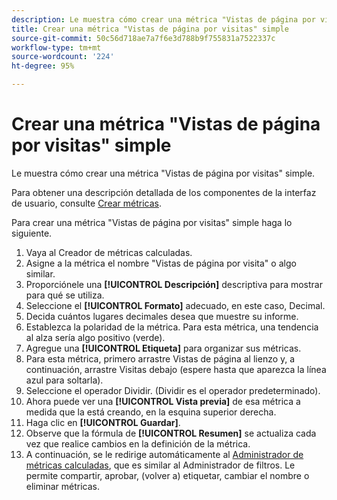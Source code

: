 ```yaml
---
description: Le muestra cómo crear una métrica "Vistas de página por visitas" simple.
title: Crear una métrica "Vistas de página por visitas" simple
source-git-commit: 50c56d718ae7a7f6e3d788b9f755831a7522337c
workflow-type: tm+mt
source-wordcount: '224'
ht-degree: 95%

---
```


# Crear una métrica &quot;Vistas de página por visitas&quot; simple

Le muestra cómo crear una métrica &quot;Vistas de página por visitas&quot; simple.

Para obtener una descripción detallada de los componentes de la interfaz de usuario, consulte [Crear métricas](/help/components/calc-metrics/cm-workflow/cm-build-metrics.md).

Para crear una métrica &quot;Vistas de página por visitas&quot; simple haga lo siguiente.

1. Vaya al Creador de métricas calculadas.
1. Asigne a la métrica el nombre &quot;Vistas de página por visita&quot; o algo similar.
1. Proporciónele una **[!UICONTROL Descripción]** descriptiva para mostrar para qué se utiliza.
1. Seleccione el **[!UICONTROL Formato]** adecuado, en este caso, Decimal.
1. Decida cuántos lugares decimales desea que muestre su informe.
1. Establezca la polaridad de la métrica. Para esta métrica, una tendencia al alza sería algo positivo (verde).
1. Agregue una **[!UICONTROL Etiqueta]** para organizar sus métricas.
1. Para esta métrica, primero arrastre Vistas de página al lienzo y, a continuación, arrastre Visitas debajo (espere hasta que aparezca la línea azul para soltarla).
1. Seleccione el operador Dividir. (Dividir es el operador predeterminado).
1. Ahora puede ver una **[!UICONTROL Vista previa]** de esa métrica a medida que la está creando, en la esquina superior derecha.
1. Haga clic en **[!UICONTROL Guardar]**.
1. Observe que la fórmula de **[!UICONTROL Resumen]** se actualiza cada vez que realice cambios en la definición de la métrica.
1. A continuación, se le redirige automáticamente al [Administrador de métricas calculadas](/help/components/calc-metrics/cm-workflow/cm-manager.md), que es similar al Administrador de filtros. Le permite compartir, aprobar, (volver a) etiquetar, cambiar el nombre o eliminar métricas.
